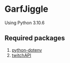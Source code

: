# GarfJiggle
Using Python 3.10.6
## Required packages
1. [python-dotenv](https://pypi.org/project/python-dotenv/)
2. [twitchAPI](https://pytwitchapi.readthedocs.io/en/stable/)

